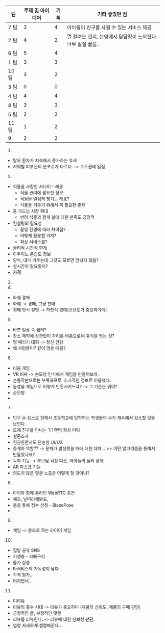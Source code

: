 |팀|주제 및 아이디어|기획|기타 좋았던 점|
|---|---|---|---|
|7 팀|3|4|아이들이 친구를 사귈 수 있는 서비스 제공|
|2 팀|4|2|멀 할려는 건지, 설명에서 답답함이 느껴진다. 너무 질질 끌음.|
|6 팀|5|4||
|1 팀|3|3||
|10 팀|3|2||
|3 팀|0|0||
|4 팀|4|4||
|8 팀|3|3||
|5 팀|2|2||
|11 팀|1|2||
|9|2|2||

1. 
- 탈모 환자가 지속해서 증가하는 추세  
- 지역별 피부관의 분포수가 다르다. -> 수도권에 밀집  

2. 
- 식물을 사랑한 사나이 - 레옹
  - 식물 관리에 필요한 정보  
  - 식물을 열심히 챙기는 레옹?
  - 식물을 키우기 위해서 꼭 필요한 존재  
- 홈 가드닝 시장 확대
  - 반려 식물과 함게 삶에 대한 만족도 긍정적  
- 컨설팅의 필요성  
  - 촬영 환경에 따라 차이점?
  - 어떻게 촬용할 거지?
  - 화상 서비스를?
- 물리적 시간적 한계  
- 아두이노 온습도 정보
- 양파, 대파 키우는데 그것도 모르면 안되지 않음? 
- 실시간이 필요할까?
- **가격**
3. 
4. 
- 화훼 경매
- 화훼 -> 경매, 그냥 판매
- 경매 방식 설명 -> 하향식 경매(신선도가 중요하기에)
5. 
- 바쁜 일상 속 쉼터? 
- 장소 제약에 상관없이 자리를 비움으로써 휴식을 얻는 것?
- 멍 때리기 대회 -> 정신 건강
- 왜 사람들이? 같이 멍을 때림?
6. 
- 리듬 게임
- VR 비싸 -> 손모양 인식해서 게임을 만들어보자.
- 손동작만으로는 부족하므로, 추가적인 정보르 이용했다.
- 음성을 게임으로 어떻게 반환시키느냐? -> 그 기준은 뭐야?
- 손모양
- 
7. 
- 인구 수 감소로 인해서 초등학교에 입학하는 학생들의 수가 계속해서 감소할 것을 보인다.  
- 또래 친구를 만나는 1:1 랜덤 화상 미팅
- 설문조사
- 친근한면서도 단순한 UI/UX
- 중개자 역할?? -> 문제가 발생했을 때에 대한 대처... >> 어떤 알고리즘을 통해서 만들었나요?
- 녹화 기능 -> 부모님 걱정 다운, 아이들의 심리 상태
- AR 마스크 기능  
- 의도치 않은 얼굴 노출은 어떻게 할 것이냐?
8. 
- 아이와 함께 온라인 WebRTC 공간  
- 체조, 날따라해봐요, 
- 춤을 통해 점수 산정 - BlazePose
- 
9. 
- 게임 -> 몸으로 하는 라이어 게임


10. 
- 집밥 공유 SNS
- 기생충 - 짜빠구리
- 물가 상승  
- 타서비스의 가독성이 낮다.  
- 가격 평가...
- 어지럽네..

11. 
- 미리뷰
- 리뷰의 홍수 시대 -> 리뷰가 중요하다 (제품의 신뢰도, 제품의 구매 판단)  
- 긍정적인 글, 부정적인 댓글
- 리뷰를 리뷰한다. -> 리뷰에 대한 신뢰성 판단.
- 엄청 자세하게 설명해준다...
